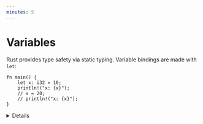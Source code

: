 ```yaml
---
minutes: 5
---
```


# Variables

Rust provides type safety via static typing. Variable bindings are made with
`let`:

```rust,editable
fn main() {
    let x: i32 = 10;
    println!("x: {x}");
    // x = 20;
    // println!("x: {x}");
}
```

<details>

* Uncomment the `x = 20` to demonstrate that variables are immutable by default.
  Add the `mut` keyword to allow changes.

* The `i32` here is the type of the variable. This must be known at compile
  time, but type inference (covered later) allows the programmer to omit it in
  many cases.

</details>

